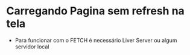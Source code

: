 # Carregando Pagina sem refresh na tela
- Para funcionar com o FETCH é necessário Liver Server ou algum servidor local